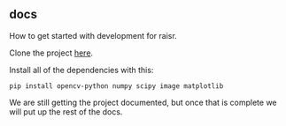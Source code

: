 ## docs

How to get started with development for raisr.

Clone the project [here](https://github.com/movehand/raisr).

Install all of the dependencies with this:

```
pip install opencv-python numpy scipy image matplotlib
```

We are still getting the project documented, but once that is complete we will put up the rest of the docs.
